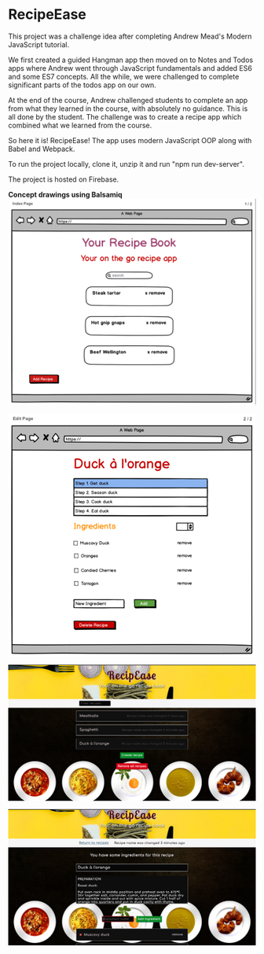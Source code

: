# RecipeEase

This project was a challenge idea after completing Andrew Mead's Modern JavaScript tutorial.

We first created a guided Hangman app then moved on to Notes and Todos apps where Andrew went through JavaScript fundamentals and added ES6 and some ES7 concepts. All the while, we were challenged to complete significant parts of the todos app on our own.

At the end of the course, Andrew challenged students to complete an app from what they learned in the course, with absolutely no guidance. This is all done by the student. The challenge was to create a recipe app which combined what we learned from the course.

So here it is! RecipeEase! The app uses modern JavaScript OOP along with Babel and Webpack. 

To run the project locally, clone it, unzip it and run "npm run dev-server". 

The project is hosted on Firebase.

**Concept drawings using Balsamiq**
![Settings Window](./public/images/concept-sketch-1.png)

![Settings Window](./public/images/concept-sketch-2.png)

![Settings Window](./public/images/screencap1.png)

![Settings Window](./public/images/screencap2.png)



